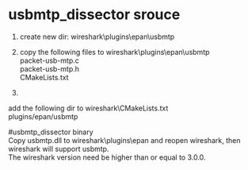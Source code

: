 # usbmtp_dissector srouce
1. create new dir: wireshark\plugins\epan\usbmtp

2. copy the following files to wireshark\plugins\epan\usbmtp<br />
packet-usb-mtp.c<br />
packet-usb-mtp.h<br />
CMakeLists.txt<br />

3.
add the following dir to wireshark\CMakeLists.txt<br />
plugins/epan/usbmtp<br />

#usbmtp_dissector binary<br />
Copy usbmtp.dll to wireshark\plugins\epan and reopen wireshark, then wireshark will support usbmtp.<br />
The wireshark version need be higher than or equal to 3.0.0.
